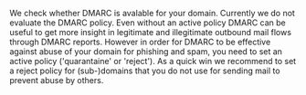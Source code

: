 We check whether DMARC is avalable for your domain. Currently we do not evaluate the DMARC policy. Even without an active policy DMARC can be useful to get more insight in legitimate and illegitimate outbound mail flows through DMARC reports. However in order for DMARC to be effective against abuse of your domain for phishing and spam, you need to set an active policy ('quarantaine' or 'reject'). As a quick win we recommend to set a reject policy for (sub-)domains that you do not use for sending mail to prevent abuse by others.
